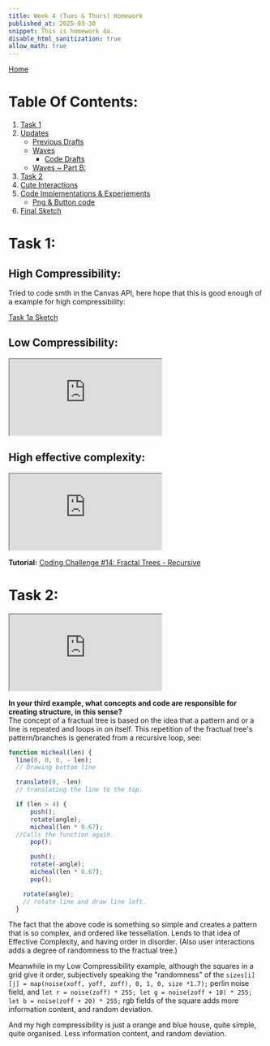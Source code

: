 ```yaml
---
title: Week 4 (Tues & Thurs) Homework
published_at: 2025-03-30
snippet: This is homework 4a.
disable_html_sanitization: true
allow_math: true
---
```


[Home](https://cclanchublo6.deno.dev/)

# Table Of Contents:

1. [Task 1](https://cclanchublo6.deno.dev/Seventh-blog-post#task-1)
2. [Updates](https://cclanchublo6.deno.dev/Seventh-blog-post#updates)
   - [Previous Drafts](https://cclanchublo6.deno.dev/Seventh-blog-post#previous-drafts)
   - [Waves](https://cclanchublo6.deno.dev/Seventh-blog-post#waves)
     - [Code Drafts](https://cclanchublo6.deno.dev/Seventh-blog-post#code-drafts)
   - [Waves ~ Part B:](https://cclanchublo6.deno.dev/Seventh-blog-post#waves--part-b)
3. [Task 2](https://cclanchublo6.deno.dev/Seventh-blog-post#task-2)
4. [Cute Interactions](https://cclanchublo6.deno.dev/fourth-blog-post#cute-interactions)
5. [Code Implementations & Experiements](https://cclanchublo6.deno.dev/fourth-blog-post#code-implementationexperiement)
   - [Png & Button code](https://cclanchublo6.deno.dev/fourth-blog-post#png--button-code)
6. [Final Sketch](https://cclanchublo6.deno.dev/fourth-blog-post#final-sketch)

# Task 1:

## High Compressibility:

Tried to code smth in the Canvas API, here hope that this is good enough of a example for high compressibility:

[Task 1a Sketch](https://lanchu-thespiral-a-50-81ssb0cys6e1.deno.dev/ExperiementFiles/index2.html)

## Low Compressibility:

<iframe id="CocoMelon" src="https://editor.p5js.org/Lanchu2hen9/full/KVWP32eXI"></iframe>

<script type="module">

    const iframe  = document.getElementById (`CocoMelon`)
    iframe.width  = iframe.parentNode.scrollWidth
    iframe.height = iframe.width * 9 / 16 + 42

</script>

## High effective complexity:

<iframe id="Micheal" src="https://editor.p5js.org/Lanchu2hen9/full/mKAl3iqZt"></iframe>

<script type="module">

    const iframe  = document.getElementById (`Micheal`)
    iframe.width  = iframe.parentNode.scrollWidth
    iframe.height = iframe.width * 9 / 16 + 42

</script>

**Tutorial:** [Coding Challenge #14: Fractal Trees - Recursive](https://youtu.be/0jjeOYMjmDU?si=iOhXBEbY_KQAvfWw)

# Task 2:

<iframe id="Helen" src="https://editor.p5js.org/Lanchu2hen9/full/mKAl3iqZt"></iframe>

<script type="module">

    const iframe  = document.getElementById (`Helen`)
    iframe.width  = iframe.parentNode.scrollWidth
    iframe.height = iframe.width * 9 / 16 + 42

</script>

**In your third example, what concepts and code are responsible for creating structure, in this sense?**  
The concept of a fractual tree is based on the idea that a pattern and or a line is repeated and loops in on itself. This repetition of the fractual tree's pattern/branches is generated from a recursive loop, see:

```js
function micheal(len) {
  line(0, 0, 0, - len);
  // Drawing bottom line

  translate(0, -len)
  // translating the line to the top.

  if (len > 4) {
      push();
      rotate(angle);
      micheal(len * 0.67);
  //Calls the function again.
      pop();

      push();
      rotate(-angle);
      micheal(len * 0.67);
      pop();

    rotate(angle);
    // rotate line and draw line left.
  }
```

The fact that the above code is something so simple and creates a pattern that is so complex, and ordered like tessellation. Lends to that idea of Effective Complexity, and having order in disorder. (Also user interactions adds a degree of randomness to the fractual tree.)

Meanwhile in my Low Compressibility example, although the squares in a grid give it order, subjectively speaking the "randomness" of the `sizes[i][j] = map(noise(xoff, yoff, zoff), 0, 1, 0, size *1.7);` perlin noise field, and `let r = noise(zoff) * 255; let g = noise(zoff + 10) * 255; let b = noise(zoff + 20) * 255;` rgb fields of the square adds more information content, and random deviation.

And my high compressibility is just a orange and blue house, quite simple, quite organised. Less information content, and random deviation.
